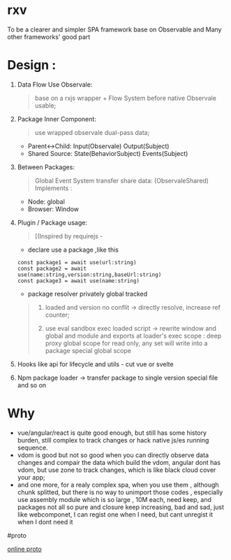 # rxv
To be a clearer and simpler SPA framework base on Observable and Many other frameworks' good part 

# Design :

1. Data Flow Use Observale: 
   > base on a rxjs wrapper + Flow System before native Observale usable;
2. Package Inner Component:
   > use wrapped observale dual-pass data;
    + Parent<->Child: Input(Observale) Output(Subject)
    + Shared Source: State(BehaviorSubject) Events(Subject)
3. Between Packages:
    > Global Event System transfer share data: (ObservaleShared)
    > Implements :
      + Node:    global
      + Browser: Window
4. Plugin / Package usage:
    >[(Inspired by requirejs - 
      + declare use a package ,like this
      ```
    const package1 = await use(url:string)
    const package2 = await use(name:string,version:string,baseUrl:string)
    const package3 = await use(name:string)
      ```
      + package resolver privately global tracked
      > 1. loaded and version no conflit -> directly resolve, increase ref counter;
      > 
      > 2. use eval sandbox exec loaded script -> rewrite window and global and module and exports at loader's exec scope : deep proxy global scope for read only, any set will write into a package special global scope

5. Hooks like api for lifecycle and utils - cut vue or svelte

6. Npm package loader -> transfer package to single version special file and so on


# Why
+ vue/angular/react is quite good enough, but still has some history burden, still complex to track changes or hack native js/es running sequence.
+ vdom is good but not so good when you can directly observe data changes and compair the data which build the vdom, angular dont has vdom, but use zone to track changes, which is like black cloud cover your app;
+ and one more, for a realy complex spa, when you use them , although chunk splitted, but there is no way to unimport those codes , especially use assembly module which is so large , 10M each, need keep, and packages not all so pure and closure keep increasing, bad and sad, just like webcomponet, I can regist one when I need, but cant unregist it when I dont need it

#proto

[online proto](https://stackblitz.com/edit/vite-5yargd?file=rxv.ts)
